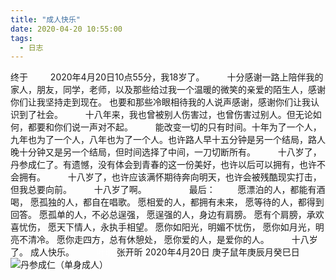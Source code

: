 ```yaml
---
title: "成人快乐"
date: 2020-04-20 10:55:00
tags: 
  - 日志
---
```

终于
&emsp;&emsp;
2020年4月20日10点55分，我18岁了。
&emsp;&emsp;
十分感谢一路上陪伴我的家人，朋友，同学，老师，以及那些给过我一个温暖的微笑的亲爱的陌生人，感谢你们让我坚持走到现在。
也要和那些冷眼相待我的人说声感谢，感谢你们让我认识到了社会。
&emsp;&emsp;
十八年来，我也曾被别人伤害过，也曾伤害过别人。但无论如何，都要和你们说一声对不起。
&emsp;&emsp;
能改变一切的只有时间。十年为了一个人，九年也为了一个人，八年也为了一个人。也许路人早十五分钟是另一个结局，路人晚十分钟又是另一个结局，但时间选择了中间，一刀切断所有。
&emsp;&emsp;
十八岁了，丹参成仁了。有遗憾，没有体会到青春的这一份美好，也许以后可以拥有，也许不会拥有。
&emsp;&emsp;
十八岁了，也许应该满怀期待奔向明天，也许会被残酷现实打击，但我总要向前。
&emsp;&emsp;
十八岁了啊。
&emsp;&emsp;
&emsp;&emsp;
最后：
&emsp;&emsp;
愿漂泊的人，都能有酒喝，
愿孤独的人，都自在唱歌。
愿相爱的人，都拥有未来，
愿等待的人，都得到回答。
愿孤单的人，不必总逞强，
愿逞强的人，身边有肩膀。
愿有个肩膀，承欢喜忧伤，
愿天下情人，永执手相望。
愿你如阳光，明媚不忧伤，
愿你如月光，明亮不清冷。
愿你走四方，总有休憩处，
愿你爱的人，是爱你的人。
&emsp;&emsp;
十八岁了。
成人快乐。
&emsp;&emsp;
<font color="white">叶昕</font> 
张开昕
2020年4月20日
庚子鼠年庚辰月癸巳日
![丹参成仁（单身成人）](https://res.zhangkai.xin/pic/115282_OuDWsPsO.png)